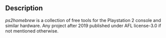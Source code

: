 ## Description

_ps2homebrew_ is a collection of free tools for the Playstation 2 console and similar hardware. Any project after 2019 published under AFL license-3.0 if not mentioned otherwise.
